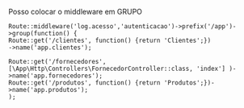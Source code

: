    
   Posso colocar o middleware em GRUPO
   
   
   
    Route::middleware('log.acesso','autenticacao')->prefix('/app')->group(function() {
    Route::get('/clientes', function() {return 'Clientes';})
    ->name('app.clientes');

    Route::get('/fornecedores', [\App\Http\Controllers\FornecedorController::class, 'index'] )->name('app.fornecedores');
    Route::get('/produtos', function() {return 'Produtos';})->name('app.produtos');
    );


